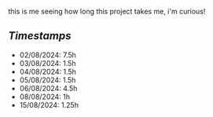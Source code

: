 this is me seeing how long this project takes me, i'm curious!

## _Timestamps_
- 02/08/2024: 7.5h
- 03/08/2024: 1.5h
- 04/08/2024: 1.5h
- 05/08/2024: 1.5h
- 06/08/2024: 4.5h
- 08/08/2024: 1h
- 15/08/2024: 1.25h